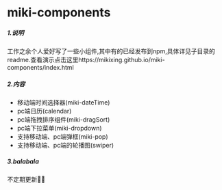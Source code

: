 # miki-components

##### 1.说明

工作之余个人爱好写了一些小组件,其中有的已经发布到npm,具体详见子目录的readme.查看演示点击这里https://mikixing.github.io/miki-components/index.html

##### 2.内容

* 移动端时间选择器(miki-dateTime)
* pc端日历(calendar)
* pc端拖拽排序组件(miki-dragSort)
* pc端下拉菜单(miki-dropdown)
* 支持移动端、pc端弹框(miki-pop)
* 支持移动端、pc端的轮播图(swiper)

##### 3.balabala

不定期更新🤦‍♀️

##### 

